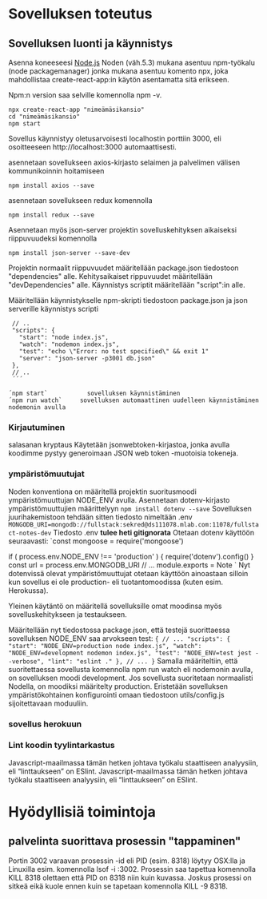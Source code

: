 # Sovelluksen toteutus

## Sovelluksen luonti ja käynnistys

Asenna koneeseesi [Node.js](https://nodejs.org/en/) Noden (väh.5.3) mukana asentuu npm-työkalu (node packagemanager) jonka mukana asentuu komento npx, joka mahdollistaa create-react-app:in käytön asentamatta sitä erikseen. 

Npm:n version saa selville komennolla npm -v.

```
npx create-react-app "nimeämäsikansio"
cd "nimeämäsikansio"
npm start
````
Sovellus käynnistyy oletusarvoisesti localhostin porttiin 3000, eli osoitteeseen http://localhost:3000 automaattisesti.

asennetaan sovellukseen axios-kirjasto selaimen ja palvelimen välisen kommunikoinnin  hoitamiseen
```
npm install axios --save
```
asennetaan sovellukseen redux komennolla
```
npm install redux --save
```
Asennetaan myös json-server projektin sovelluskehityksen aikaiseksi riippuvuudeksi komennolla
```
npm install json-server --save-dev
```

Projektin normaalit riippuvuudet määritellään package.json tiedostoon "dependencies" alle. Kehitysaikaiset rippuvuudet määritellään "devDependencies" alle. Käynnistys scriptit määritellään "script":in alle.

Määritellään käynnistykselle npm-skripti tiedostoon package.json ja json serverille käynnistys scripti

 ``` 
  // ..
  "scripts": {
    "start": "node index.js",
    "watch": "nodemon index.js",
    "test": "echo \"Error: no test specified\" && exit 1"
    "server": "json-server -p3001 db.json"
  },
  // ..
  ´´´ 
 
´npm start`           sovelluksen käynnistäminen
´npm run watch`     sovelluksen automaattinen uudelleen käynnistäminen nodemonin avulla
 ```

### Kirjautuminen

salasanan kryptaus
Käytetään jsonwebtoken-kirjastoa, jonka avulla koodimme pystyy generoimaan JSON web token -muotoisia tokeneja.
 
### ympäristömuutujat
Noden konventiona on määritellä projektin suoritusmoodi ympäristömuuttujan NODE_ENV avulla. 
 Asennetaan  dotenv-kirjasto ympäristömuuttujien määrittelyyn
  `npm install dotenv --save`
 Sovelluksen juurihakemistoon tehdään sitten tiedosto nimeltään .env
` MONGODB_URI=mongodb://fullstack:sekred@ds111078.mlab.com:11078/fullstact-notes-dev`
Tiedosto .env **tulee heti gitignorata**
Otetaan dotenv käyttöön seuraavasti:
  `const mongoose = require('mongoose')

if ( process.env.NODE_ENV !== 'production' ) {
  require('dotenv').config()
}
const url = process.env.MONGODB_URI
// ...
module.exports = Note  `
Nyt dotenvissä olevat ympäristömuuttujat otetaan käyttöön ainoastaan silloin kun sovellus ei ole production- eli tuotantomoodissa (kuten esim. Herokussa).
 
  Yleinen käytäntö on määritellä sovelluksille omat moodinsa myös sovelluskehitykseen ja testaukseen.

Määritellään nyt tiedostossa package.json, että testejä suorittaessa sovelluksen NODE_ENV saa arvokseen test:
`
{
  // ...
  "scripts": {
    "start": "NODE_ENV=production node index.js",
    "watch": "NODE_ENV=development nodemon index.js",
    "test": "NODE_ENV=test jest --verbose",
    "lint": "eslint ."
  },
  // ...
}
`
Samalla määriteltiin, että suoritettaessa sovellusta komennolla npm run watch eli nodemonin avulla, on sovelluksen moodi development. Jos sovellusta suoritetaan normaalisti Nodella, on moodiksi määritelty production.
Eristetään sovelluksen ympäristökohtainen konfigurointi omaan tiedostoon utils/config.js sijoitettavaan moduuliin.
 
### sovellus herokuun

### Lint koodin tyylintarkastus
Javascript-maailmassa tämän hetken johtava työkalu staattiseen analyysiin, eli “linttaukseen” on ESlint.
Javascript-maailmassa tämän hetken johtava työkalu staattiseen analyysiin, eli “linttaukseen” on ESlint.

# Hyödyllisiä toimintoja
## palvelinta suorittava prosessin "tappaminen"
 Portin 3002 varaavan prosessin -id eli PID (esim. 8318) löytyy OSX:lla ja Linuxilla esim. komennolla lsof -i :3002.
 Prosessin saa tapettua komennolla KILL 8318 olettaen että PID on 8318 niin kuin kuvassa. Joskus prosessi on sitkeä eikä kuole ennen kuin se tapetaan komennolla KILL -9 8318.
 


